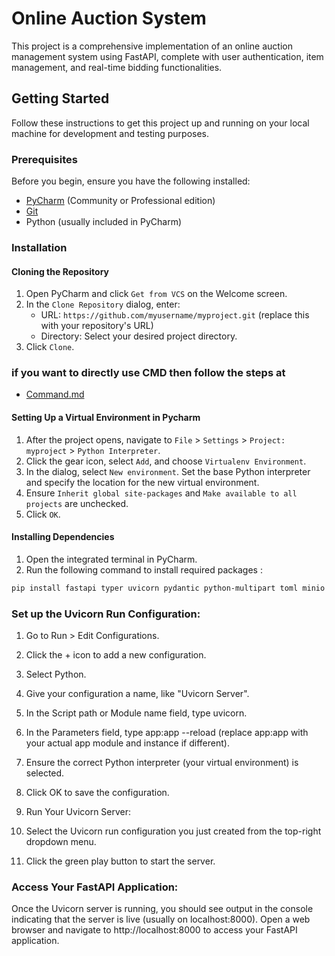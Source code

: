 # Online Auction System

This project is a comprehensive implementation of an online auction management system using FastAPI, complete with user authentication, item management, and real-time bidding functionalities.

## Getting Started

Follow these instructions to get this project up and running on your local machine for development and testing purposes.

### Prerequisites

Before you begin, ensure you have the following installed:
- [PyCharm](https://www.jetbrains.com/pycharm/download/) (Community or Professional edition)
- [Git](https://git-scm.com/downloads)
- Python (usually included in PyCharm)

### Installation

#### Cloning the Repository

1. Open PyCharm and click `Get from VCS` on the Welcome screen.
2. In the `Clone Repository` dialog, enter:
   - URL: `https://github.com/myusername/myproject.git` (replace this with your repository's URL)
   - Directory: Select your desired project directory.
3. Click `Clone`.

### if you want to directly use CMD then follow the steps at 
- [Command.md](https://github.com/Mukul05/ENCS/blob/master/CMD%20Commands.md)

#### Setting Up a Virtual Environment in Pycharm

1. After the project opens, navigate to `File` > `Settings` > `Project: myproject` > `Python Interpreter`.
2. Click the gear icon, select `Add`, and choose `Virtualenv Environment`.
3. In the dialog, select `New environment`. Set the base Python interpreter and specify the location for the new virtual environment.
4. Ensure `Inherit global site-packages` and `Make available to all projects` are unchecked.
5. Click `OK`.

#### Installing Dependencies

1. Open the integrated terminal in PyCharm.
2. Run the following command to install required packages :
```bash
pip install fastapi typer uvicorn pydantic python-multipart toml minio pymongo pyjwt[crypto] python-dotenv pandas Jinja2 mysql-connector-python itsdangerous

```
 ### Set up the Uvicorn Run Configuration:

1. Go to Run > Edit Configurations.
2. Click the + icon to add a new configuration.
3. Select Python.
4. Give your configuration a name, like "Uvicorn Server".
5. In the Script path or Module name field, type uvicorn.
6. In the Parameters field, type app:app --reload (replace app:app with your actual app module and instance if different).
7. Ensure the correct Python interpreter (your virtual environment) is selected.
8. Click OK to save the configuration.
9.   Run Your Uvicorn Server:

10. Select the Uvicorn run configuration you just created from the top-right dropdown menu.
11. Click the green play button to start the server.

### Access Your FastAPI Application:

Once the Uvicorn server is running, you should see output in the console indicating that the server is live (usually on localhost:8000).
Open a web browser and navigate to http://localhost:8000 to access your FastAPI application.



